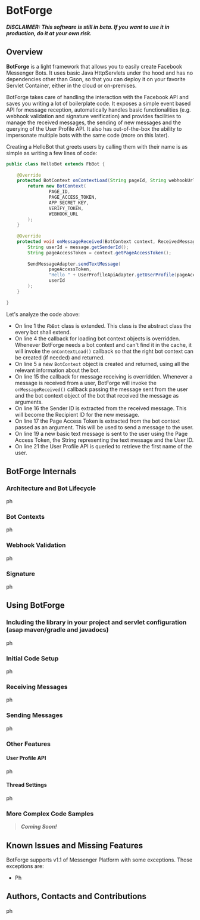 # BotForge

***DISCLAIMER: This software is still in beta. If you want to use it in production, do it at your own risk.***

## Overview

**BotForge** is a light framework that allows you to easily create Facebook Messenger Bots. It uses basic Java HttpServlets under the hood and has no dependencies other than Gson, so that you can deploy it on your favorite Servlet Container, either in the cloud or on-premises.

BotForge takes care of handling the interaction with the Facebook API and saves you writing a lot of boilerplate code. It exposes a simple event based API for message reception, automatically handles basic functionalities (e.g. webhook validation and signature verification) and provides facilities to manage the received messages, the sending of new messages and the querying of the User Profile API. It also has out-of-the-box the ability to impersonate multiple bots with the same code (more on this later).

Creating a HelloBot that greets users by calling them with their name is as simple as writing a few lines of code:

```java
public class HelloBot extends FbBot {
    
    @Override
    protected BotContext onContextLoad(String pageId, String webhookUrl) {
        return new BotContext(
                PAGE_ID,
                PAGE_ACCESS_TOKEN,
                APP_SECRET_KEY,
                VERIFY_TOKEN,
                WEBHOOK_URL
        );
    }
    
    @Override
    protected void onMessageReceived(BotContext context, ReceivedMessage message) {
        String userId = message.getSenderId();
        String pageAccessToken = context.getPageAccessToken();
        
        SendMessageAdapter.sendTextMessage(
                pageAccessToken,
                "Hello " + UserProfileApiAdapter.getUserProfile(pageAccessToken, userId).getFirstName() + "!",
                userId
        );
    }
    
}
```

Let's analyze the code above: 
* On line 1 the `FbBot` class is extended. This class is the abstract class the every bot shall extend.
* On line 4 the callback for loading bot context objects is overridden. Whenever BotForge needs a bot context and can't find it in the cache, it will invoke the `onContextLoad()` callback so that the right bot context can be created (if needed) and returned.
* On line 5 a new `BotContext` object is created and returned, using all the relevant information about the bot.
* On line 15 the callback for message receiving is overridden. Whenever a message is received from a user, BotForge will invoke the `onMessageReceived()` callback passing the message sent from the user and the bot context object of the bot that received the message as arguments.
* On line 16 the Sender ID is extracted from the received message. This will become the Recipient ID for the new message.
* On line 17 the Page Access Token is extracted from the bot context passed as an argument. This will be used to send a message to the user. 
* On line 19 a new basic text message is sent to the user using the Page Access Token, the String representing the text message and the User ID.
* On line 21 the User Profile API is queried to retrieve the first name of the user.

## BotForge Internals
### Architecture and Bot Lifecycle
ph

### Bot Contexts
ph

### Webhook Validation
ph

### Signature
ph

## Using BotForge
### Including the library in your project and servlet configuration (asap maven/gradle and javadocs)
ph

### Initial Code Setup
ph

### Receiving Messages
ph

### Sending Messages
ph

### Other Features
#### User Profile API
ph

#### Thread Settings
ph

### More Complex Code Samples
>***Coming Soon!***

## Known Issues and Missing Features
BotForge supports v1.1 of Messenger Platform with some exceptions. Those exceptions are:
* Ph

## Authors, Contacts and Contributions
ph
